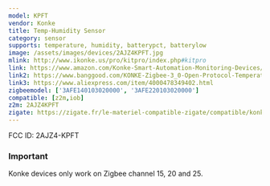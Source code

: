 ```yaml
---
model: KPFT
vendor: Konke
title: Temp-Humidity Sensor
category: sensor
supports: temperature, humidity, batterypct, batterylow
image: /assets/images/devices/2AJZ4KPFT.jpg
mlink: http://www.ikonke.us/pro/kitpro/index.php#kitpro
link: https://www.amazon.com/Konke-Smart-Automation-Monitoring-Devices/dp/B07QVXPHR9?th=1
link2: https://www.banggood.com/KONKE-Zigbee-3_0-Open-Protocol-Temperature-Humidity-Sensor-Environment-Air-Pressure-Smart-Home-From-Xiaomi-Eco-system-p-1551469.html
link3: https://www.aliexpress.com/item/4000478349402.html
zigbeemodel: ['3AFE140103020000', '3AFE220103020000']
compatible: [z2m,iob]
z2m: 2AJZ4KPFT
zigate: https://zigate.fr/le-materiel-compatible-zigate/compatible/konketempsensor
---
```

FCC ID: 2AJZ4-KPFT

### Important
Konke devices only work on Zigbee channel 15, 20 and 25. 

